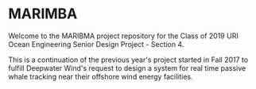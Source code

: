 # MARIMBA

Welcome to the MARIBMA project repository for the Class of 2019 URI Ocean Engineering Senior Design Project - Section 4.

This is a continuation of the previous year's project started in Fall 2017 to fulfill Deepwater Wind's request to design a system for real time passive whale tracking near their offshore wind energy facilities.

